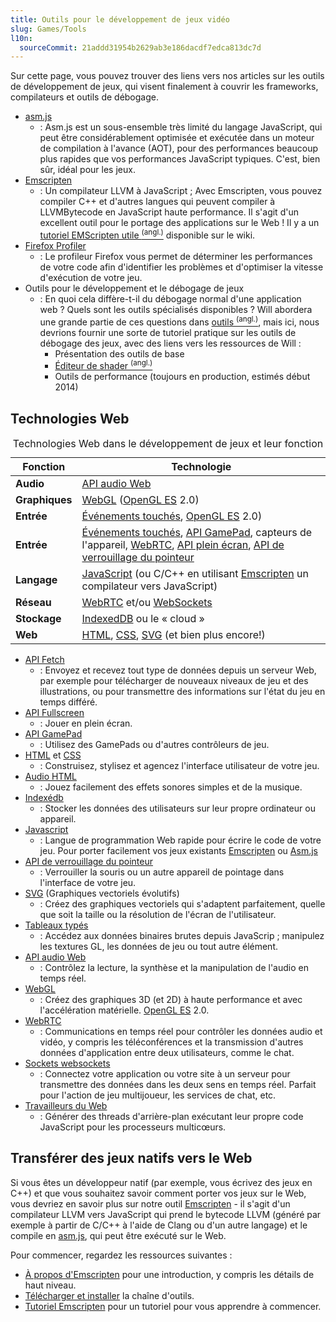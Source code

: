 ```yaml
---
title: Outils pour le développement de jeux vidéo
slug: Games/Tools
l10n:
  sourceCommit: 21addd31954b2629ab3e186dacdf7edca813dc7d
---
```


Sur cette page, vous pouvez trouver des liens vers nos articles sur les outils de développement de jeux, qui visent finalement à couvrir les frameworks, compilateurs et outils de débogage.

- [asm.js](/fr/docs/Games/Tools/asm.js)
  - : Asm.js est un sous-ensemble très limité du langage JavaScript, qui peut être considérablement optimisée et exécutée dans un moteur de compilation à l'avance (AOT), pour des performances beaucoup plus rapides que vos performances JavaScript typiques. C'est, bien sûr, idéal pour les jeux.
- [Emscripten](https://github.com/emscripten-core/emscripten/wiki)
  - : Un compilateur LLVM à JavaScript&nbsp;; Avec Emscripten, vous pouvez compiler C++ et d'autres langues qui peuvent compiler à LLVMBytecode en JavaScript haute performance. Il s'agit d'un excellent outil pour le portage des applications sur le Web&nbsp;! Il y a un [tutoriel EMScripten utile <sup>(angl.)</sup>](https://github.com/emscripten-core/emscripten/wiki/Tutorial) disponible sur le wiki.
- [Firefox Profiler](https://profiler.firefox.com/docs/#/)
  - : Le profileur Firefox vous permet de déterminer les performances de votre code afin d'identifier les problèmes et d'optimiser la vitesse d'exécution de votre jeu.
- Outils pour le développement et le débogage de jeux
  - : En quoi cela diffère-t-il du débogage normal d'une application web&nbsp;? Quels sont les outils spécialisés disponibles&nbsp;? Will abordera une grande partie de ces questions dans [outils <sup>(angl.)</sup>](https://firefox-source-docs.mozilla.org/devtools-user/index.html), mais ici, nous devrions fournir une sorte de tutoriel pratique sur les outils de débogage des jeux, avec des liens vers les ressources de Will&nbsp;:
    - Présentation des outils de base
    - [Éditeur de shader <sup>(angl.)</sup>](https://firefox-source-docs.mozilla.org/devtools-user/shader_editor/index.html)
    - Outils de performance (toujours en production, estimés début 2014)

## Technologies Web

<table class="no-markdown standard-table">
  <caption>Technologies Web dans le développement de jeux et leur fonction</caption>
  <thead>
    <tr>
      <th scope="col"><strong>Fonction</strong></th>
      <th scope="col"><strong>Technologie</strong></th>
    </tr>
  </thead>
  <tbody>
    <tr>
      <td><strong>Audio</strong></td>
      <td><a href="/fr/docs/Web/API/Web_Audio_API">API audio Web</a></td>
    </tr>
    <tr>
      <td><strong>Graphiques</strong></td>
      <td>
        <a href="/fr/docs/Web/API/WebGL_API">WebGL</a> (<a href="https://www.khronos.org/opengles/">OpenGL ES</a> 2.0)
      </td>
    </tr>
    <tr>
      <td><strong>Entrée</strong></td>
      <td>
        <a href="/fr/docs/Web/API/Touch_events">Événements touchés</a>,
        <a href="https://www.khronos.org/opengles/">OpenGL ES</a> 2.0)
      </td>
    </tr>
    <tr>
      <td><strong>Entrée</strong></td>
      <td>
        <a href="/fr/docs/Web/API/Touch_events">Événements touchés</a>,
        <a href="/fr/docs/Web/API/Gamepad_API/Using_the_Gamepad_API">API GamePad</a>,
        capteurs de l'appareil,
        <a href="/fr/docs/Web/API/WebRTC_API">WebRTC</a>,
        <a href="/fr/docs/Web/API/Fullscreen_API">API plein écran</a>,
        <a href="/fr/docs/Web/API/Pointer_Lock_API">API de verrouillage du pointeur</a>
      </td>
    </tr>
    <tr>
      <td><strong>Langage</strong></td>
      <td>
        <a href="/fr/docs/Web/JavaScript">JavaScript</a> (ou C/C++ en utilisant
        <a href="https://github.com/emscripten-core/emscripten/wiki">Emscripten</a> un compilateur vers JavaScript)
      </td>
    </tr>
    <tr>
      <td><strong>Réseau</strong></td>
      <td>
        <a href="/fr/docs/Web/API/WebRTC_API">WebRTC</a> et/ou
        <a href="/fr/docs/Web/API/WebSockets_API">WebSockets</a>
      </td>
    </tr>
    <tr>
      <td><strong>Stockage</strong></td>
      <td>
        <a href="/fr/docs/Web/API/IndexedDB_API">IndexedDB</a> ou le «&nbsp;cloud&nbsp;»
      </td>
    </tr>
    <tr>
      <td><strong>Web</strong></td>
      <td>
        <a href="/fr/docs/Web/HTML">HTML</a>,
        <a href="/fr/docs/Web/CSS">CSS</a>,
        <a href="/fr/docs/Web/SVG">SVG</a> (et bien plus encore!)
      </td>
    </tr>
  </tbody>
</table>

- [API Fetch](/fr/docs/Web/API/Fetch_API)
  - : Envoyez et recevez tout type de données depuis un serveur Web, par exemple pour télécharger de nouveaux niveaux de jeu et des illustrations, ou pour transmettre des informations sur l'état du jeu en temps différé.
- [API Fullscreen](/fr/docs/Web/API/Fullscreen_API)
  - : Jouer en plein écran.
- [API GamePad](/fr/docs/Web/API/Gamepad_API/Using_the_Gamepad_API)
  - : Utilisez des GamePads ou d'autres contrôleurs de jeu.
- [HTML](/fr/docs/Web/HTML) et [CSS](/fr/docs/Web/CSS)
  - : Construisez, stylisez et agencez l'interface utilisateur de votre jeu.
- [Audio HTML](/fr/docs/Web/HTML/Reference/Elements/audio)
  - : Jouez facilement des effets sonores simples et de la musique.
- [Indexédb](/fr/docs/Web/API/IndexedDB_API)
  - : Stocker les données des utilisateurs sur leur propre ordinateur ou appareil.
- [Javascript](/fr/docs/Web/JavaScript)
  - : Langue de programmation Web rapide pour écrire le code de votre jeu.
    Pour porter facilement vos jeux existants [Emscripten](https://github.com/emscripten-core/emscripten/wiki) ou [Asm.js](http://asmjs.org/spec/latest/)
- [API de verrouillage du pointeur](/fr/docs/Web/API/Pointer_Lock_API)
  - : Verrouiller la souris ou un autre appareil de pointage dans l'interface de votre jeu.
- [SVG](/fr/docs/Web/SVG) (Graphiques vectoriels évolutifs)
  - : Créez des graphiques vectoriels qui s'adaptent parfaitement, quelle que soit la taille ou la résolution de l'écran de l'utilisateur.
- [Tableaux typés](/fr/docs/Web/JavaScript/Guide/Typed_arrays)
  - : Accédez aux données binaires brutes depuis JavaScrip&nbsp;; manipulez les textures GL, les données de jeu ou tout autre élément.
- [API audio Web](/fr/docs/Web/API/Web_Audio_API)
  - : Contrôlez la lecture, la synthèse et la manipulation de l'audio en temps réel.
- [WebGL](/fr/docs/Web/API/WebGL_API)
  - : Créez des graphiques 3D (et 2D) à haute performance et avec l'accélération matérielle. [OpenGL ES](https://www.khronos.org/opengles/) 2.0.
- [WebRTC](/fr/docs/Web/API/WebRTC_API)
  - : Communications en temps réel pour contrôler les données audio et vidéo, y compris les téléconférences et la transmission d'autres données d'application entre deux utilisateurs, comme le chat.
- [Sockets websockets](/fr/docs/Web/API/WebSockets_API)
  - : Connectez votre application ou votre site à un serveur pour transmettre des données dans les deux sens en temps réel. Parfait pour l'action de jeu multijoueur, les services de chat, etc.
- [Travailleurs du Web](/fr/docs/Web/API/Web_Workers_API/Using_web_workers)
  - : Générer des threads d'arrière-plan exécutant leur propre code JavaScript pour les processeurs multicœurs.

## Transférer des jeux natifs vers le Web

Si vous êtes un développeur natif (par exemple, vous écrivez des jeux en C++) et que vous souhaitez savoir comment porter vos jeux sur le Web, vous devriez en savoir plus sur notre outil [Emscripten](https://emscripten.org/index.html) - il s'agit d'un compilateur LLVM vers JavaScript qui prend le bytecode LLVM (généré par exemple à partir de C/C++ à l'aide de Clang ou d'un autre langage) et le compile en [asm.js](/fr/docs/Games/Tools/asm.js), qui peut être exécuté sur le Web.

Pour commencer, regardez les ressources suivantes&nbsp;:

- [À propos d'Emscripten](https://emscripten.org/docs/introducing_emscripten/about_emscripten.html) pour une introduction, y compris les détails de haut niveau.
- [Télécharger et installer](https://emscripten.org/docs/getting_started/downloads.html) la chaîne d'outils.
- [Tutoriel Emscripten](https://emscripten.org/docs/getting_started/Tutorial.html) pour un tutoriel pour vous apprendre à commencer.
